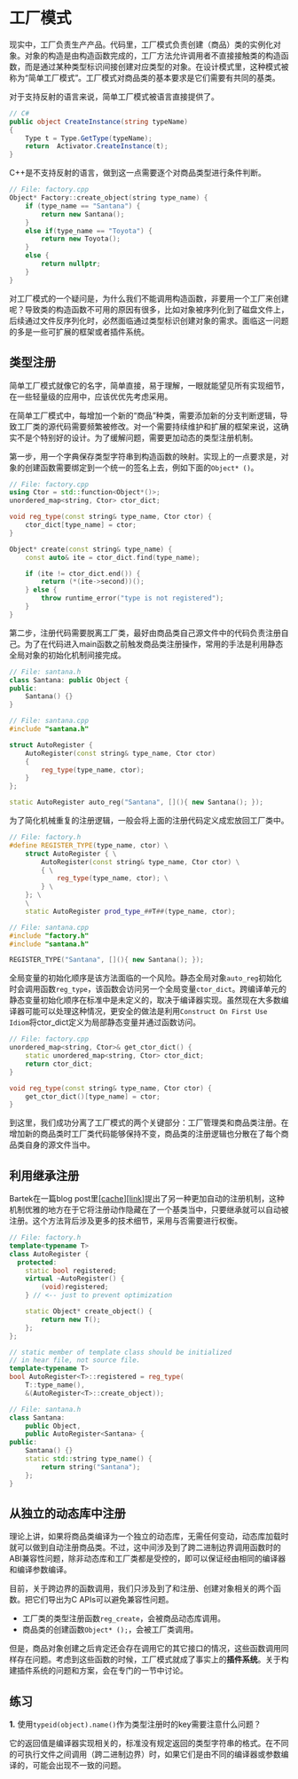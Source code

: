 # 工厂模式

现实中，工厂负责生产产品。代码里，工厂模式负责创建（商品）类的实例化对象。对象的构造是由构造函数完成的，工厂方法允许调用者不直接接触类的构造函数，而是通过某种类型标识间接创建对应类型的对象。在设计模式里，这种模式被称为“简单工厂模式”。工厂模式对商品类的基本要求是它们需要有共同的基类。

对于支持反射的语言来说，简单工厂模式被语言直接提供了。

```csharp
// C#
public object CreateInstance(string typeName)
{         
    Type t = Type.GetType(typeName);
    return  Activator.CreateInstance(t);
}

```

C++是不支持反射的语言，做到这一点需要逐个对商品类型进行条件判断。

```cpp
// File: factory.cpp
Object* Factory::create_object(string type_name) {
    if (type_name == "Santana") {
        return new Santana();
    }
    else if(type_name == "Toyota") {
        return new Toyota();
    }
    else {
        return nullptr;
    }
}
```

对工厂模式的一个疑问是，为什么我们不能调用构造函数，非要用一个工厂来创建呢？导致类的构造函数不可用的原因有很多，比如对象被序列化到了磁盘文件上，后续通过文件反序列化时，必然面临通过类型标识创建对象的需求。面临这一问题的多是一些可扩展的框架或者插件系统。

## 类型注册

简单工厂模式就像它的名字，简单直接，易于理解，一眼就能望见所有实现细节，在一些轻量级的应用中，应该优优先考虑采用。

在简单工厂模式中，每增加一个新的“商品”种类，需要添加新的分支判断逻辑，导致工厂类的源代码需要频繁被修改。对一个需要持续维护和扩展的框架来说，这确实不是个特别好的设计。为了缓解问题，需要更加动态的类型注册机制。

第一步，用一个字典保存类型字符串到构造函数的映射。实现上的一点要求是，对象的创建函数需要绑定到一个统一的签名上去，例如下面的`Object* ()`。

```cpp
// File: factory.cpp
using Ctor = std::function<Object*()>;
unordered_map<string, Ctor> ctor_dict;

void reg_type(const string& type_name, Ctor ctor) {
    ctor_dict[type_name] = ctor;
}

Object* create(const string& type_name) {
    const auto& ite = ctor_dict.find(type_name);

    if (ite != ctor_dict.end()) {
        return (*(ite->second))();
    } else {
        throw runtime_error("type is not registered");
    }
}
```

第二步，注册代码需要脱离工厂类，最好由商品类自己源文件中的代码负责注册自己。为了在代码进入main函数之前触发商品类注册操作，常用的手法是利用静态全局对象的初始化机制间接完成。

```cpp
// File: santana.h
class Santana: public Object {
public:
    Santana() {}
}

// File: santana.cpp
#include "santana.h"

struct AutoRegister {
    AutoRegister(const string& type_name, Ctor ctor)
    {
        reg_type(type_name, ctor);
    }
};

static AutoRegister auto_reg("Santana", [](){ new Santana(); });
```

为了简化机械重复的注册逻辑，一般会将上面的注册代码定义成宏放回工厂类中。

```cpp
// File: factory.h
#define REGISTER_TYPE(type_name, ctor) \
    struct AutoRegister { \
        AutoRegister(const string& type_name, Ctor ctor) \
        { \
            reg_type(type_name, ctor); \
        } \
    }; \
    \
    static AutoRegister prod_type_##T##(type_name, ctor);

// File: santana.cpp
#include "factory.h"
#include "santana.h"

REGISTER_TYPE("Santana", [](){ new Santana(); });
```

全局变量的初始化顺序是该方法面临的一个风险。静态全局对象`auto_reg`初始化时会调用函数`reg_type`，该函数会访问另一个全局变量`ctor_dict`。跨编译单元的静态变量初始化顺序在标准中是未定义的，取决于编译器实现。虽然现在大多数编译器可能可以处理这种情况，更安全的做法是利用`Construct On First Use Idiom`将ctor_dict定义为局部静态变量并通过函数访问。

```cpp
// File: factory.cpp
unordered_map<string, Ctor>& get_ctor_dict() {
    static unordered_map<string, Ctor> ctor_dict;
    return ctor_dict;
}

void reg_type(const string& type_name, Ctor ctor) {
    get_ctor_dict()[type_name] = ctor;
}
```

到这里，我们成功分离了工厂模式的两个关键部分：工厂管理类和商品类注册。在增加新的商品类时工厂类代码能够保持不变，商品类的注册逻辑也分散在了每个商品类自身的源文件当中。

## 利用继承注册

Bartek在一篇blog post里[[cache]](Bartek_Factory_With_Self_Registering_Types.html)[[link]](https://www.bfilipek.com/2018/02/factory-selfregister.html)提出了另一种更加自动的注册机制，这种机制优雅的地方在于它将注册动作隐藏在了一个基类当中，只要继承就可以自动被注册。这个方法背后涉及更多的技术细节，采用与否需要进行权衡。

```cpp
// File: factory.h
template<typename T>
class AutoRegister {
  protected:
    static bool registered;
    virtual ~AutoRegister() {
        (void)registered;
    } // <-- just to prevent optimization

    static Object* create_object() { 
        return new T(); 
    };
};

// static member of template class should be initialized
// in hear file, not source file.
template<typename T>
bool AutoRegister<T>::registered = reg_type(
    T::type_name(), 
    &(AutoRegister<T>::create_object));

// File: santana.h
class Santana: 
    public Object,
    public AutoRegister<Santana> {
public:
    Santana() {}
    static std::string type_name() {
        return string("Santana");
    };
}
```

## 从独立的动态库中注册

理论上讲，如果将商品类编译为一个独立的动态库，无需任何变动，动态库加载时就可以做到自动注册商品类。不过，这中间涉及到了跨二进制边界调用函数时的ABI兼容性问题，除非动态库和工厂类都是受控的，即可以保证经由相同的编译器和编译参数编译。

目前，关于跨边界的函数调用，我们只涉及到了和注册、创建对象相关的两个函数。把它们导出为C APIs可以避免兼容性问题。

* 工厂类的类型注册函数`reg_create`，会被商品动态库调用。
* 商品类的创建函数`Object* ();`，会被工厂类调用。

但是，商品对象创建之后肯定还会存在调用它的其它接口的情况，这些函数调用同样存在问题。考虑到这些函数的时候，工厂模式就成了事实上的**插件系统**。关于构建插件系统的问题和方案，会在专门的一节中讨论。

## 练习

**1.** 使用`typeid(object).name()`作为类型注册时的key需要注意什么问题？

它的返回值是编译器实现相关的，标准没有规定返回的类型字符串的格式。在不同的可执行文件之间调用（跨二进制边界）时，如果它们是由不同的编译器或参数编译的，可能会出现不一致的问题。
